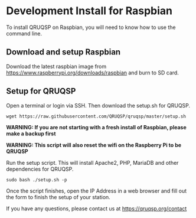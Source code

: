 Development Install for Raspbian
================================

To install QRUQSP on Raspbian, you will need to know how to use the command line.

Download and setup Raspbian
---------------------------

Download the latest raspbian image from https://www.raspberrypi.org/downloads/raspbian and burn to SD card. 

Setup for QRUQSP
----------------


Open a terminal or login via SSH. Then download the setup.sh for QRUQSP.

```
wget https://raw.githubusercontent.com/QRUQSP/qruqsp/master/setup.sh
```

**WARNING: If you are not starting with a fresh install of Raspbian, please make a backup first**

**WARNING: This script will also reset the wifi on the Raspberry Pi to be QRUQSP**

Run the setup script. This will install Apache2, PHP, MariaDB and other dependencies for QRUQSP.
```
sudo bash ./setup.sh -p
```

Once the script finishes, open the IP Address in a web browser and fill out the form to finish the setup of your station.

If you have any questions, please contact us at https://qruqsp.org/contact
